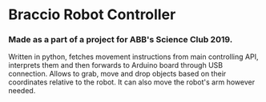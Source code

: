 Braccio Robot Controller
=========================

### Made as a part of a project for ABB's Science Club 2019.

Written in python, fetches movement instructions from main controlling API, interprets them and then forwards to Arduino board through USB connection. Allows to grab, move and drop objects based on their coordinates relative to the robot. It can also move the robot's arm however needed.
